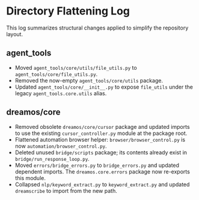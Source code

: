# Directory Flattening Log

This log summarizes structural changes applied to simplify the repository layout.

## agent_tools
- Moved `agent_tools/core/utils/file_utils.py` to `agent_tools/core/file_utils.py`.
- Removed the now-empty `agent_tools/core/utils` package.
- Updated `agent_tools/core/__init__.py` to expose `file_utils` under the legacy
  `agent_tools.core.utils` alias.

## dreamos/core
- Removed obsolete `dreamos/core/cursor` package and updated imports to use the
  existing `cursor_controller.py` module at the package root.
- Flattened automation browser helper: `browser/browser_control.py` is now
  `automation/browser_control.py`.
- Deleted unused `bridge/scripts` package; its contents already exist in
  `bridge/run_response_loop.py`.
- Moved `errors/bridge_errors.py` to `bridge_errors.py` and updated dependent
  imports. The `dreamos.core.errors` package now re-exports this module.
- Collapsed `nlp/keyword_extract.py` to `keyword_extract.py` and updated
  `dreamscribe` to import from the new path.

